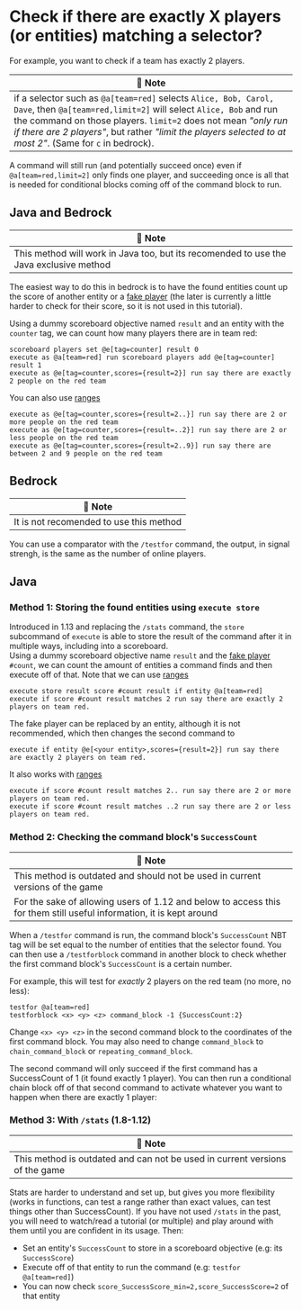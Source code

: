 # Check if there are exactly X players (or entities) matching a selector?

For example, you want to check if a team has exactly 2 players. 

| 📝 Note |
|---------|
|if a selector such as `@a[team=red]` selects `Alice, Bob, Carol, Dave`, then `@a[team=red,limit=2]` will select `Alice, Bob` and run the command on those players. `limit=2` does not mean *"only run if there are 2 players"*, but rather *"limit the players selected to at most 2"*. (Same for `c` in bedrock).|

A command will still run (and potentially succeed once) even if `@a[team=red,limit=2]` only finds one player, and succeeding once is all that is needed for conditional blocks coming off of the command block to run.

## Java and Bedrock
| 📝 Note |
|---------|
|This method will work in Java too, but its recomended to use the Java exclusive method|

The easiest way to do this in bedrock is to have the found entities count up the score of another entity or a [fake player](/wiki/questions/fakeplayer) (the later is currently a little harder to check for their score, so it is not used in this tutorial).

Using a dummy scoreboard objective named `result` and an entity with the `counter` tag, we can count how many players there are in team red:

    scoreboard players set @e[tag=counter] result 0
    execute as @a[team=red] run scoreboard players add @e[tag=counter] result 1
    execute as @e[tag=counter,scores={result=2}] run say there are exactly 2 people on the red team

You can also use [ranges](wiki/questions/ranges)

    execute as @e[tag=counter,scores={result=2..}] run say there are 2 or more people on the red team
    execute as @e[tag=counter,scores={result=..2}] run say there are 2 or less people on the red team
    execute as @e[tag=counter,scores={result=2..9}] run say there are between 2 and 9 people on the red team

## Bedrock
| 📝 Note |
|---------|
|It is not recomended to use this method|

You can use a comparator with the `/testfor` command, the output, in signal strengh, is the same as the number of online players.

## Java 

### Method 1: Storing the found entities using `execute store`

Introduced in 1.13 and replacing the `/stats` command, the `store` subcommand of `execute` is able to store the result of the command after it in multiple ways, including into a scoreboard.  
Using a dummy scoreboard objective name `result` and the [fake player](/wiki/questions/fakeplayer) `#count`, we can count the amount of entities a command finds and then execute off of that. Note that we can use [ranges](wiki/questions/ranges)

    execute store result score #count result if entity @a[team=red]
    execute if score #count result matches 2 run say there are exactly 2 players on team red.

The fake player can be replaced by an entity, although it is not recommended, which then changes the second command to  

    execute if entity @e[<your entity>,scores={result=2}] run say there are exactly 2 players on team red.

It also works with [ranges](wiki/questions/ranges)

    execute if score #count result matches 2.. run say there are 2 or more players on team red.
    execute if score #count result matches ..2 run say there are 2 or less players on team red.

### Method 2: Checking the command block's `SuccessCount`

| 📝 Note |
|---------|
|This method is outdated and should not be used in current versions of the game|
|For the sake of allowing users of 1.12 and below to access this for them still useful information, it is kept around|

When a `/testfor` command is run, the command block's `SuccessCount` NBT tag will be set equal to the number of entities that the selector found. You can then use a `/testforblock` command in another block to check whether the first command block's `SuccessCount` is a certain number.

For example, this will test for *exactly* 2 players on the red team (no more, no less):

    testfor @a[team=red]
    testforblock <x> <y> <z> command_block -1 {SuccessCount:2}

Change `<x> <y> <z>` in the second command block to the coordinates of the first command block. You may also need to change `command_block` to `chain_command_block` or `repeating_command_block`.

The second command will only succeed if the first command has a SuccessCount of 1 (it found exactly 1 player). You can then run a conditional chain block off of that second command to activate whatever you want to happen when there are exactly 1 player:

### Method 3: With `/stats` (1.8-1.12)

| 📝 Note |
|---------|
|This method is outdated and can not be used in current versions of the game|

Stats are harder to understand and set up, but gives you more flexibility (works in functions, can test a range rather than exact values, can test things other than SuccessCount). If you have not used `/stats` in the past, you will need to watch/read a tutorial (or multiple) and play around with them until you are confident in its usage. Then:

 * Set an entity's `SuccessCount` to store in a scoreboard objective (e.g: its `SuccessScore`)
 * Execute off of that entity to run the command (e.g: `testfor @a[team=red]`)
 * You can now check `score_SuccessScore_min=2,score_SuccessScore=2` of that entity
